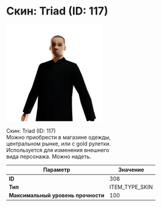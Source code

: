 # Скин: Triad (ID: 117)

![Item Image](../img/308.webp?raw=true)

Скин: Triad (ID: 117)<br>Можно приобрести в магазине одежды,<br>центральном рынке, или с gold рулетки.<br>Используется для изменения внешнего<br>вида персонажа. Можно надеть.


| Параметр | Значение |
|----------|----------|
| **ID** | 308 |
| **Тип** | ITEM_TYPE_SKIN |
| **Максимальный уровень прочности** | 100 |

